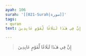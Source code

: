 ```yaml
---
ayah: 106
surah: '[[021-Surah|سورة]]'
tags:
- quran
text: إِنَّ فِي هَـٰذَا لَبَلَاغًا لِّقَوْمٍ عَابِدِينَ

---
```

> إِنَّ فِي هَـٰذَا لَبَلَاغًا لِّقَوْمٍ عَابِدِينَ
